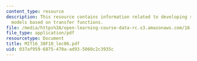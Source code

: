 ```yaml
---
content_type: resource
description: This resource contains information related to developing state-space
  models based on transfer functions.
file: /media/https%3A/open-learning-course-data-rc.s3.amazonaws.com/16-30-feedback-control-systems-fall-2010/037af9596875470aad935060c2c3935c_MIT16_30F10_lec06.pdf
file_type: application/pdf
resourcetype: Document
title: MIT16_30F10_lec06.pdf
uid: 037af959-6875-470a-ad93-5060c2c3935c
---
```

